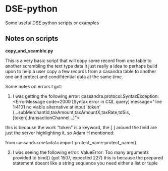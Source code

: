 # DSE-python

Some useful DSE python scripts or examples

## Notes on scripts

**copy_and_scamble.py**

This is a very basic script that will copy some record from one table to another scrambling the text type data it just really a idea to perhaps build upon to help a user copy a few records from a casandra table to another one and protect and condifdential data at the same time.

Some notes on errors I got:

1. I was getting the following error: cassandra.protocol.SyntaxException: <ErrorMessage code=2000 [Syntax error in CQL query] message="line 1:4101 no viable alternative at input 'token' (...subMerchantId,taxAmount,taxAmountX,taxRate,tdSis,[token],transactionChannel...)">

this is because the work "token" is a keyword, the [ ] around the field are just the server highlighting it, so Adam H mentioned:

from cassandra.metadata import protect_name
protect_name(<field name>)

2. I was seeing the following error: ValueError: Too many arguments provided to bind() (got 1507, expected 227) this is because the prepared statement doesnt like a string sequence you need either a list or tuple
